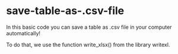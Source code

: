 # save-table-as-.csv-file
 In this basic code you can save a table as .csv file in your computer automatically!

 To do that, we use the function write_xlsx() from the library writexl.
